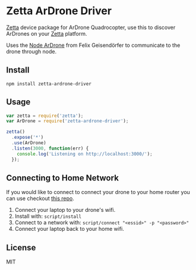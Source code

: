 # Zetta ArDrone Driver

[Zetta](http://zettajs.io) device package for ArDrone Quadrocopter, use this to discover ArDrones on your [Zetta](http://zettajs.io) platform.

Uses the [Node ArDrone](https://github.com/felixge/node-ar-drone) from Felix Geisendörfer to communicate to the drone through node.

## Install

```
npm install zetta-ardrone-driver
```

## Usage

```js
var zetta = require('zetta');
var ArDrone = require('zetta-ardrone-driver');

zetta()
  .expose('*')
  .use(ArDrone)
  .listen(3000, function(err) {
    console.log('Listening on http://localhost:3000/');
  });

```

## Connecting to Home Network

If you would like to connect to connect your drone to your home router you can use checkout [this repo](https://github.com/daraosn/ardrone-wpa2).

1. Connect your laptop to your drone's wifi.
2. Install with: ```script/install```
3. Connect to a network with: ```script/connect "<essid>" -p "<password>"```
4. Connect your laptop back to your home wifi.

## License

MIT
